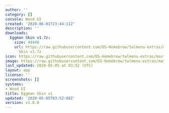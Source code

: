 ```yaml
---
author: ''
category: []
console: Wood UI
created: '2020-06-01T23:44:11Z'
description: ''
downloads:
  Eggman Skin v1.7z:
    size: 44448
    url: https://raw.githubusercontent.com/DS-Homebrew/twlmenu-extras/master/_nds/TWiLightMenu/akmenu/themes/Eggman
      Skin v1.7z
icon: https://raw.githubusercontent.com/DS-Homebrew/twlmenu-extras/master/unistore/icons/ak.png
image: https://raw.githubusercontent.com/DS-Homebrew/twlmenu-extras/master/unistore/icons/ak.png
last_updated: 2020-05-05 at 03:52 (UTC)
layout: app
license: ''
screenshots: []
systems:
- Wood UI
title: Eggman Skin v1
updated: '2020-05-05T03:52:08Z'
version: v1.0.0
---
```

